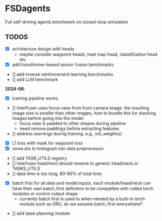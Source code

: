 # FSDagents
Full self-driving agents benchmark on closed-loop simulation


## TODOS
- [x] architecture design with heads
    - maybe consider waypoint heads, heat map head, classification head etc
- [x] add transformer-based sensor fusion benchmarks
- [] add inverse reinforcement learning benchmarks
- [] add LLM benchmark

**2024-08**:
- [x] training pipeline works
- [] InterFuser uses focus view from front camera image. the resulting image size is smaller than other images, how to bundle this for stacking images before going into the model
    - focus view is padded to other shapes during pipeline
    - need remove paddings before extracting features
- [] address warnings during training, e.g., init_weights()
- [x] L1 loss with mask for waypoint loss
- [x] move pts to histogram into data preprocessor
- [] add TASK_UTILS registry
- [] Interfuser head/nect should rename to generic head/neck or TASKS_UTILS
- [] data time is too long, 80-90% of total time
- [x] batch first for all data and model inputs. each module/head/neck can have their own batch_first definition to be compatible with called torch modules or control output shape
    - currently batch first is used to when needed by a built-in torch module such as GRU, do we assume batch_first everywhere?
- [] add base planning module